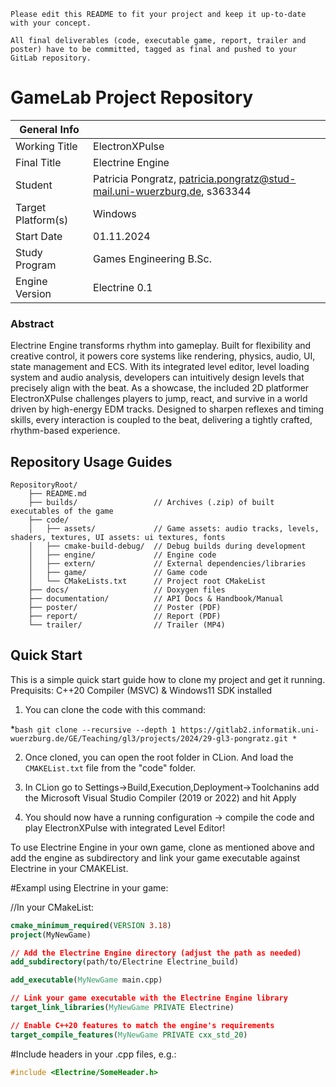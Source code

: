 `Please edit this README to fit your project and keep it up-to-date with your concept.`

`All final deliverables (code, executable game, report, trailer and poster) have to be committed, tagged as final and pushed to your GitLab repository.`

# GameLab Project Repository

|  General Info  | |
| ---|---|
| Working Title | ElectronXPulse |
| Final Title | Electrine Engine |
| Student | Patricia Pongratz, patricia.pongratz@stud-mail.uni-wuerzburg.de, s363344 |
| Target Platform(s) | Windows |
| Start Date | 01.11.2024 |
| Study Program | Games Engineering B.Sc.|
| Engine Version | Electrine 0.1 |

### Abstract

Electrine Engine transforms rhythm into gameplay. Built for flexibility and creative control, it powers core systems like rendering, physics, audio, UI, state management and ECS.
With its integrated level editor, level loading system and audio analysis, developers can intuitively design levels that precisely align with the beat.
As a showcase, the included 2D platformer ElectronXPulse challenges players to jump, react, and survive in a world driven by high-energy EDM tracks. Designed to sharpen reflexes and timing skills, every interaction is coupled to the beat, delivering a tightly crafted, rhythm-based experience.

## Repository Usage Guides

```
RepositoryRoot/
    ├── README.md           
    ├── builds/                 // Archives (.zip) of built executables of the game
    ├── code/
    │   ├── assets/             // Game assets: audio tracks, levels, shaders, textures, UI assets: ui textures, fonts 
    │   ├── cmake-build-debug/  // Debug builds during development
    │   ├── engine/             // Engine code
    │   ├── extern/             // External dependencies/libraries         
    │   ├── game/               // Game code
    │   └── CMakeLists.txt      // Project root CMakeList
    ├── docs/                   // Doxygen files  
    ├── documentation/          // API Docs & Handbook/Manual
    ├── poster/                 // Poster (PDF)
    ├── report/                 // Report (PDF)
    └── trailer/                // Trailer (MP4)
```

## Quick Start

This is a simple quick start guide how to clone my project and get it running.
Prequisits: C++20 Compiler (MSVC) & Windows11 SDK installed

1. You can clone the code with this command:

*```bash
git clone --recursive --depth 1 https://gitlab2.informatik.uni-wuerzburg.de/GE/Teaching/gl3/projects/2024/29-gl3-pongratz.git
*```

2. Once cloned, you can open the root folder in CLion. And load the `CMAKEList.txt` file from the "code" folder.

3. In CLion go to Settings->Build,Execution,Deployment->Toolchanins add the Microsoft Visual Studio Compiler (2019 or 2022) and hit Apply

4. You should now have a running configuration -> compile the code and play ElectronXPulse with integrated Level Editor!

To use Electrine Engine in your own game, clone as mentioned above and add the engine as subdirectory and link your game executable against Electrine in your CMAKEList.

#Exampl using Electrine in your game:

//In your CMakeList:
```cmake
cmake_minimum_required(VERSION 3.18)
project(MyNewGame)

// Add the Electrine Engine directory (adjust the path as needed)
add_subdirectory(path/to/Electrine Electrine_build)

add_executable(MyNewGame main.cpp)

// Link your game executable with the Electrine Engine library
target_link_libraries(MyNewGame PRIVATE Electrine)

// Enable C++20 features to match the engine's requirements
target_compile_features(MyNewGame PRIVATE cxx_std_20)
```

#Include headers in your .cpp files, e.g.:
```cpp
#include <Electrine/SomeHeader.h>
```
